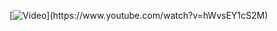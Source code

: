 [![Video]([https://img.youtube.com/vi/jXnoFqcAkQA/maxresdefault.jpg](https://img.mytsi.org/i/3Ikj478.png))](https://www.youtube.com/watch?v=hWvsEY1cS2M)
